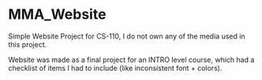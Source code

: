 # MMA_Website
Simple Website Project for CS-110, I do not own any of the media used in this project.

Website was made as a final project for an INTRO level course, which had a checklist of items I had to include (like inconsistent font + colors).

